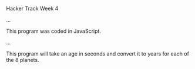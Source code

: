Hacker Track Week 4

...

This program was coded in JavaScript.

...

This program will take an age in seconds and convert it to years for each of the 8 planets.
